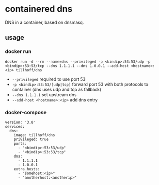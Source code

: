 # containered dns
DNS in a container, based on dnsmasq.

## usage

### docker run

`docker run -d --rm --name=dns --privileged -p <bindip>:53:53/udp -p <bindip>:53:53/tcp --dns 1.1.1.1 --dns 1.0.0.1 --add-host <hostname>:<ip> tillhoff/dns`

- `--privileged` required to use port 53
- `-p <bindip>:53:53/[udp|tcp]` forward port 53 with both protocols to container (dns uses udp and tcp as fallback)
- `--dns 1.1.1.1` set upstream dns
- `--add-host <hostname>:<ip>` add dns entry

### docker-compose
```
version: '3.8'
services:
  dns:
    image: tillhoff/dns
    privileged: true
    ports:
      - "<bindip>:53:53/udp"
      - "<bindip>:53:53/tcp"
    dns:
      - 1.1.1.1
      - 1.0.0.1
    extra_hosts:
      - "somehost:<ip>"
      - "anotherhost:<anotherip>"
```